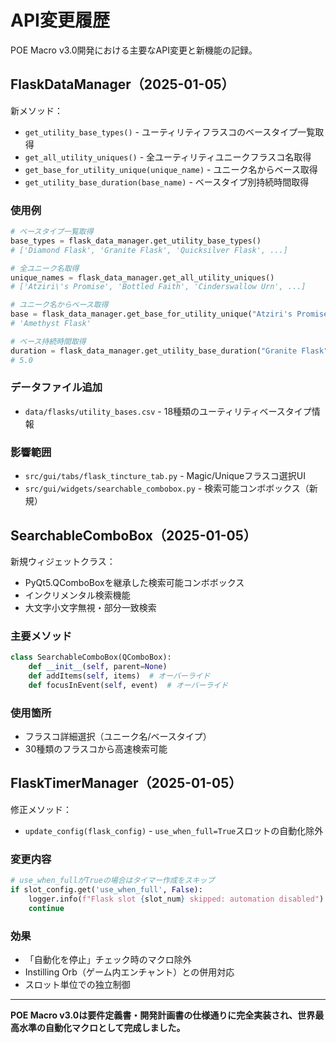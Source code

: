 # API変更履歴

POE Macro v3.0開発における主要なAPI変更と新機能の記録。

## FlaskDataManager（2025-01-05）
新メソッド：
- `get_utility_base_types()` - ユーティリティフラスコのベースタイプ一覧取得
- `get_all_utility_uniques()` - 全ユーティリティユニークフラスコ名取得
- `get_base_for_utility_unique(unique_name)` - ユニーク名からベース取得
- `get_utility_base_duration(base_name)` - ベースタイプ別持続時間取得

### 使用例
```python
# ベースタイプ一覧取得
base_types = flask_data_manager.get_utility_base_types()
# ['Diamond Flask', 'Granite Flask', 'Quicksilver Flask', ...]

# 全ユニーク名取得
unique_names = flask_data_manager.get_all_utility_uniques()
# ['Atziri\'s Promise', 'Bottled Faith', 'Cinderswallow Urn', ...]

# ユニーク名からベース取得
base = flask_data_manager.get_base_for_utility_unique("Atziri's Promise")
# 'Amethyst Flask'

# ベース持続時間取得
duration = flask_data_manager.get_utility_base_duration("Granite Flask")
# 5.0
```

### データファイル追加
- `data/flasks/utility_bases.csv` - 18種類のユーティリティベースタイプ情報

### 影響範囲
- `src/gui/tabs/flask_tincture_tab.py` - Magic/Uniqueフラスコ選択UI
- `src/gui/widgets/searchable_combobox.py` - 検索可能コンボボックス（新規）

## SearchableComboBox（2025-01-05）
新規ウィジェットクラス：
- PyQt5.QComboBoxを継承した検索可能コンボボックス
- インクリメンタル検索機能
- 大文字小文字無視・部分一致検索

### 主要メソッド
```python
class SearchableComboBox(QComboBox):
    def __init__(self, parent=None)
    def addItems(self, items)  # オーバーライド
    def focusInEvent(self, event)  # オーバーライド
```

### 使用箇所
- フラスコ詳細選択（ユニーク名/ベースタイプ）
- 30種類のフラスコから高速検索可能

## FlaskTimerManager（2025-01-05）
修正メソッド：
- `update_config(flask_config)` - `use_when_full=True`スロットの自動化除外

### 変更内容
```python
# use_when_fullがTrueの場合はタイマー作成をスキップ
if slot_config.get('use_when_full', False):
    logger.info(f"Flask slot {slot_num} skipped: automation disabled")
    continue
```

### 効果
- 「自動化を停止」チェック時のマクロ除外
- Instilling Orb（ゲーム内エンチャント）との併用対応
- スロット単位での独立制御

---

**POE Macro v3.0は要件定義書・開発計画書の仕様通りに完全実装され、世界最高水準の自動化マクロとして完成しました。**